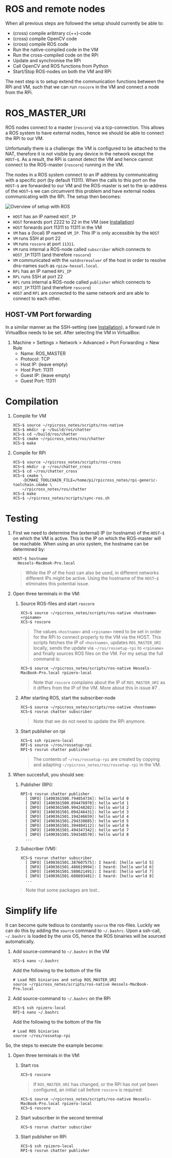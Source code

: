 # ROS and remote nodes

When all previous steps are followed the setup should currently be able to:
- (cross) compile aribtrary c(++)-code
- (cross) compile OpenCV code 
- (cross) compile ROS code
- Run the native-compiled code in the VM
- Run the cross-compiled code on the RPi
- Update and synchronise the RPi
- Call OpenCV and ROS functions from Python
- Start/Stop ROS-nodes on both the VM and RPi

The next step is to setup extend the communication functions between the RPi and VM, such that we can run `roscore` in the VM and connect a node from the RPi. 

# ROS_MASTER_URI

ROS nodes connect to a master (`roscore`) via a tcp-connection. This allows a ROS system to have external nodes, hence we should be able to connect the RPi to our VM. 

Unfortunally there is a challenge: the VM is configured to be attached to the NAT, therefore it is not visible by any device in the network except the `HOST~$`. As a result, the RPi is cannot detect the VM and hence cannot connect to the ROS-master (`roscore`) running in the VM.

The nodes in a ROS system connect to an IP address by communicating with a specific port (by default 11311). When the calls to this port on the `HOST~$` are forwarded to our VM and the ROS-master is set to the ip-address of the `HOST~$` we can circumvent this problem and have external nodes communicating with the RPi. The setup then becomes:

![Overview of setup with ROS](images/rossetup.png)

- `HOST` has an IP named `HOST_IP`
- `HOST` forwards port 2222 to 22 in the VM (see [Installation](01-setup.md#installation))
- `HOST` forwards port 11311 to 11311 in the VM
- `VM` has a (local) IP named `VM_IP`. This IP is only accessible by the `HOST`
- `VM` runs SSH at port 22
- `VM` runs `roscore` at port `11311`.
- `VM` runs internal a ROS-node called `subscriber` which connects to `HOST_IP`:11311 (and therefore `roscore`)
- `VM` communicated with the `natdnsresolver` of the host in order to resolve dns-names such as `rpizw-hessel.local`.
- `RPi` has an IP named `RPi_IP`
- `RPi` runs SSH at port 22
- `RPi` runs internal a ROS-node called `publisher` which connects to `HOST_IP`:11311 (and therefore `roscore`)
- `HOST` and `RPi` are connected to the same network and are able to connect to each other.

## HOST-VM Port forwarding

In a similar manner as the SSH-setting (see [Installation](01-setup.md#installation)), a forward rule in VirtualBox needs to be set. After selecting the VM in VirtualBox:

1. Machine > Settings > Network > Advanced > Port Forwarding > New Rule       
    - Name: ROS_MASTER
    - Protocol: TCP
    - Host IP: (leave empty)
    - Host Port: 11311
    - Guest IP: (leave empty)
    - Guest Port: 11311
    
# Compilation
    
1. Compile for VM
    ```
    XCS~$ source ~/rpicross_notes/scripts/ros-native
    XCS~$ mkdir -p ~/build/ros/chatter
    XCS~$ cd ~/build/ros/chatter
    XCS~$ cmake ~/rpicross_notes/ros/chatter
    XCS~$ make
    ```

1. Compile for RPi
    ```
    XCS~$ source ~/rpicross_notes/scripts/ros-cross
    XCS~$ mkdir -p ~/ros/chatter_cross
    XCS~$ cd ~/ros/chatter_cross
    XCS~$ cmake \
        -DCMAKE_TOOLCHAIN_FILE=/home/pi/rpicross_notes/rpi-generic-toolchain.cmake \
        ~/rpicross_notes/ros/chatter
    XCS~$ make
    XCS~$ ~/rpicross_notes/scripts/sync-ros.sh
    ```
    
# Testing

1. First we need to determine the (external) IP (or hostname) of the `HOST~$` on which the VM is active. This is the IP on which the ROS-master will be reachable. When using an unix system, the hostname can be determined by:
    ```
    HOST~$ hostname
      Hessels-MacBook-Pro.local
    ```
    > While the IP of the host can also be used, in different networks different IPs might be active. Using the hostname of the `HOST~$` eliminates this potential issue.
    
1. Open three terminals in the VM:
    1. Source ROS-files and start `roscore`
        ```
        XCS~$ source ~/rpicross_notes/scripts/ros-native <hostname> <rpiname>
        XCS~$ roscore
        ```
        > The values `<hostname>` and `<rpiname>` need to be set in order for the RPi to connect properly to the VM via the HOST. This scripts fetches the IP of `<hostname>`, updates `ROS_MASTER_URI` locally, sends the update via `~/ros/rossetup-rpi` to `<rpiname>` and finally sources ROS files on the VM. For my setup the full command is:
        ```
        XCS~$ source ~/rpicross_notes/scripts/ros-native Hessels-MacBook-Pro.local rpizero-local
        ```
        > Note that `roscore` complains about the IP of `ROS_MASTER_URI` as it differs from the IP of the VM. More about this in issue #7 .

    1. After starting ROS, start the subscriber-node
        ```
        XCS~$ source ~/rpicross_notes/scripts/ros-native <hostname>
        XCS~$ rosrun chatter subscriber
        ```
        > Note that we do not need to update the RPi anymore. 
        
    1.  Start publisher on rpi       
        ```
        XCS~$ ssh rpizero-local
        RPI~$ source ~/ros/rossetup-rpi
        RPI~$ rosrun chatter publisher
        ```
        > The contents of `~/ros/rossetup-rpi` are created by copying and adapting `~/rpicross_notes/ros/rossetup-rpi` in the VM.
        
1. When succesfull, you should see:
    1. Publisher (RPi):
        ```
        RPI~$ rosrun chatter publisher 
          [ INFO] [1490361500.794854734]: hello world 0
          [ INFO] [1490361500.894476970]: hello world 1
          [ INFO] [1490361500.994248202]: hello world 2
          [ INFO] [1490361501.094246431]: hello world 3
          [ INFO] [1490361501.194246659]: hello world 4
          [ INFO] [1490361501.294338885]: hello world 5
          [ INFO] [1490361501.394404112]: hello world 6
          [ INFO] [1490361501.494347342]: hello world 7
          [ INFO] [1490361501.594348570]: hello world 8
          ...
        ```
    1. Subscriber (VM):
        ```
        XCS~$ rosrun chatter subscriber
          [ INFO] [1490361501.387607575]: I heard: [hello world 5]
          [ INFO] [1490361501.486619994]: I heard: [hello world 6]
          [ INFO] [1490361501.588621491]: I heard: [hello world 7]
          [ INFO] [1490361501.688693481]: I heard: [hello world 8]
          ...
        ```
     > Note that some packages are lost..

# Simplify life

It can become quite tedious to constantly `source` the ros-files. Luckily we can do this by adding the `source` command to `~/.bashrc`. Upon a ssh-call, `~/.bashrc` is loaded by the unix OS, hence the ROS binairies will be sourced automatically.

1. Add source-command to `~/.bashrc` in the VM
    ```
    XCS~$ nano ~/.bashrc
    ```
    
    Add the following to the bottom of the file
    ```
    # Load ROS biniaries and setup ROS_MASTER_URI
    source ~/rpicross_notes/scripts/ros-native Hessels-MacBook-Pro.local
    ```
1. Add source-command to `~/.bashrc` on the RPi
    ```
    XCS~$ ssh rpizero-local
    RPI~$ nano ~/.bashrc
    ```
    
    Add the following to the bottom of the file
    ```
    # Load ROS biniaries
    source ~/ros/rossetup-rpi
    ```
    
So, the steps to execute the example become:

1. Open three terminals in the VM:
    1. Start ros    
        ```
        XCS~$ roscore
        ```
        > If `ROS_MASTER_URI` has changed, or the RPi has not yet been configured, an initial call before `roscore` is required:
        ```
        XCS~$ source ~/rpicross_notes/scripts/ros-native Hessels-MacBook-Pro.local rpizero-local
        XCS~$ roscore
        ```
        
    1. Start subscriber in the second terminal
        ```
        XCS~$ rosrun chatter subscriber
        ```
        
    1.  Start publisher on RPi       
        ```
        XCS~$ ssh rpizero-local
        RPI~$ rosrun chatter publisher
        ```
